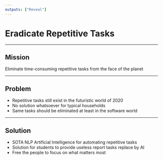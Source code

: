 ```yaml
---
outputs: ["Reveal"]
---
```


# Eradicate Repetitive Tasks

---

## Mission

Eliminate time-consuming repetitive tasks from the face of the planet

---

## Problem

- Repetitive tasks still exist in the futuristic world of 2020
- No solution whatsoever for typical households
- Same tasks should be eliminated at least in the software world

---

## Solution

- SOTA NLP Artificial Intelligence for automating repetitive tasks
- Solution for students to provide useless report tasks replace by AI
- Free the people to focus on what matters most
